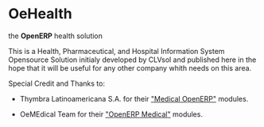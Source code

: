 OeHealth
========

the **OpenERP** health solution

This is a Health, Pharmaceutical, and Hospital Information System Opensource Solution initialy developed by CLVsol and published here in the hope that it will be useful for any other company whith needs on this area.


Special Credit and Thanks to:

- Thymbra Latinoamericana S.A. for their ["Medical OpenERP"](https://code.launchpad.net/~medical-openerp/medical-openerp) modules. 

- OeMEdical Team for their ["OpenERP Medical"](https://launchpad.net/oemedical) modules.
